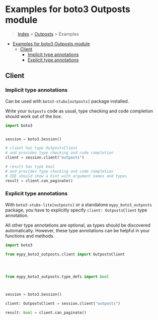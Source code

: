 <a id="examples-for-boto3-outposts-module"></a>

# Examples for boto3 Outposts module

> [Index](../README.md) > [Outposts](./README.md) > Examples

- [Examples for boto3 Outposts module](#examples-for-boto3-outposts-module)
  - [Client](#client)
    - [Implicit type annotations](#implicit-type-annotations)
    - [Explicit type annotations](#explicit-type-annotations)

<a id="client"></a>

## Client

<a id="implicit-type-annotations"></a>

### Implicit type annotations

Can be used with `boto3-stubs[outposts]` package installed.

Write your `Outposts` code as usual, type checking and code completion should
work out of the box.

```python
import boto3


session = boto3.Session()

# client has type OutpostsClient
# and provides type checking and code completion
client = session.client("outposts")

# result has type bool
# and provides type checking and code completion
# IDE should show a hint with argument names and types
result = client.can_paginate()
```

<a id="explicit-type-annotations"></a>

### Explicit type annotations

With `boto3-stubs-lite[outposts]` or a standalone `mypy_boto3_outposts`
package, you have to explicitly specify `client: OutpostsClient` type
annotation.

All other type annotations are optional, as types should be discovered
automatically. However, these type annotations can be helpful in your functions
and methods.

```python
import boto3

from mypy_boto3_outposts.client import OutpostsClient




from mypy_boto3_outposts.type_defs import bool



session = boto3.Session()

client: OutpostsClient = session.client("outposts")

result: bool = client.can_paginate()
```
